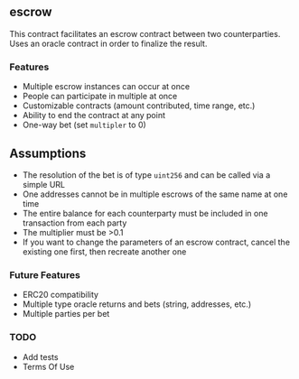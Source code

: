## escrow

This contract facilitates an escrow contract between two counterparties. Uses an oracle contract in order to finalize
the result.

### Features
- Multiple escrow instances can occur at once
- People can participate in multiple at once
- Customizable contracts (amount contributed, time range, etc.)
- Ability to end the contract at any point
- One-way bet (set `multipler` to 0)

## Assumptions
- The resolution of the bet is of type `uint256` and can be called via a simple URL
- One addresses cannot be in multiple escrows of the same name at one time
- The entire balance for each counterparty must be included in one transaction from each party
- The multiplier must be >0.1
- If you want to change the parameters of an escrow contract, cancel the existing one first, then recreate another one

### Future Features
- ERC20 compatibility
- Multiple type oracle returns and bets (string, addresses, etc.)
- Multiple parties per bet

### TODO
- Add tests
- Terms Of Use
